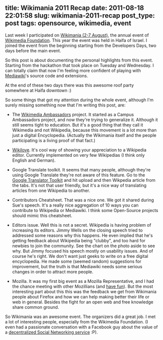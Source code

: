 title: Wikimania 2011 Recap
date: 2011-08-18 22:01:58
slug: wikimania-2011-recap
post_type: post
tags: opensource, wikimedia, event
---

Last week I participated on [Wikimania (2-7 August)](http://wikimania2011.wikimedia.org/wiki/Main_Page), the annual event of [Wikimedia Foundation](http://wikimediafoundation.org/wiki/Home). This year the event was held in Haifa of Israel. I joined the event from the beginning starting from the Developers Days, two days before the main event.

So this post is about documenting the personal highlights from this event. Starting from the hackathon that took place on Tuesday and Wednesday. I can totally claim that now I'm feeling more confident of playing with [Mediawiki](http://www.mediawiki.org/)'s source code and extensions.

At the end of these two days there was this awesome roof party somewhere at Haifa downtown :)

So some things that got my attention during the whole event, although I'm surely missing something now that I'm writing this post, are:

- The [Wikimedia Ambassadors](https://secure.wikimedia.org/wikipedia/outreach/wiki/Wikipedia_Ambassador_Program) project. It started as a Campus Ambassadors project, and now they're trying to generalize it. Although it still seems tight to education. But it's a good thing that they call it Wikimedia and not Wikipedia, because this movement is a lot more than just a digital Encyclopedia. (Actually the Wikimania itself and the people participating is a living proof of that fact.)

- [Wikilove](https://secure.wikimedia.org/wikipedia/en/wiki/Wikipedia:WikiLove). It's cool way of showing your appreciation to a Wikipedia editor. Currently implemented on very few Wikipedias (I think only English and German).

- Google Translate toolkit. It seems that many people, although they're using Google Translate they're not aware of this feature. Go to the [Google Translator Toolkit](http://translate.google.com/toolkit/list?hl=en#translations/active) and hit upload and then Wikpedia article from the tabs. It's not that user friendly, but it's a nice way of translating articles from one Wikipedia to another.

- Contributors Cheatsheet. That was a nice one. We got it shared during Sue's speech. It's a really nice aggregation of 10 ways you can contribute to Wikipedia or Mediawiki. I think some Open-Source projects should mimic this cheatsheet.

- Editors issue. Well this is not a secret. Wikipedia is having problem of increasing its editors. Jimmy Wells on the closing speech tried to addressed some reasons why this happens. He even implied that he's getting feedback about Wikipedia being "clubby", and too hard for newbies to join the community. See the chart on the photo aside to see why. But Jimmy focused his speech mostly on usability issues. And of course he's right. We don't want just geeks to write on a free digital encyclopedia. He made some (seemed random) suggestions for improvement, but the truth is that Mediawiki needs some serious changes in order to attract more people.

- Mozilla. It was my first big event as a Mozilla Representative, and I had the chance meeting with other Mozillians (and [have fun](http://www.youtube.com/watch?v=x7b4JiKST-k)). But the most interesting part about this this was the feedback we get from Wikimania people about Firefox and how we can help making better their life or web in general. Besides the fight for an open web and free knowledge share common ground.

So Wikimania was an awesome event. The organizers did a great job. I met a lot of interesting people, especially from the Wikimedia Foundation. (I even had a passionate conversation with a Facebook guy about the value of a [decentralized Social Networking service](https://secure.wikimedia.org/wikipedia/en/wiki/Diaspora_%28software%29) :P).
